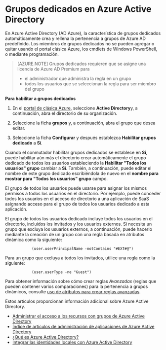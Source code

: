 <properties
    pageTitle="Dedicado grupos de Azure Active Directory | Microsoft Azure"
    description="Información general sobre cómo dedicada grupos de trabajo en Azure Active Directory y cómo se crean."
    services="active-directory"
    documentationCenter=""
    authors="curtand"
    manager="femila"
    editor=""
    />

<tags
    ms.service="active-directory"
    ms.workload="identity"
    ms.tgt_pltfrm="na"
    ms.devlang="na"
    ms.topic="article"
    ms.date="08/10/2016"
    ms.author="curtand"/>

# <a name="dedicated-groups-in-azure-active-directory"></a>Grupos dedicados en Azure Active Directory

En Azure Active Directory (AD Azure), la característica de grupos dedicados automáticamente crea y rellena la pertenencia a grupos de Azure AD predefinido. Los miembros de grupos dedicados no se pueden agregar o quitar usando el portal clásica Azure, los cmdlets de Windows PowerShell, o mediante programación.

>[AZURE.NOTE] Grupos dedicados requieren que se asigne una licencia de Azure AD Premium para
>- el administrador que administra la regla en un grupo
>- todos los usuarios que se seleccionan la regla para ser miembro del grupo

**Para habilitar a grupos dedicados**

1. En el [portal de clásica Azure](https://manage.windowsazure.com), seleccione **Active Directory**y, a continuación, abra el directorio de su organización.

2. Seleccione la ficha **grupos** y, a continuación, abra el grupo que desea editar.

3. Seleccione la ficha **Configurar** y después establezca **Habilitar grupos dedicado** a **Sí**.

Cuando el conmutador habilitar grupos dedicados se establece en **Sí**, puede habilitar aún más el directorio crear automáticamente el grupo dedicado de todos los usuarios estableciendo la **Habilitar "Todos los usuarios" grupo** cambiar a **Sí**. También, a continuación, puede editar el nombre de este grupo dedicado escribiéndola de nuevo en el **nombre para mostrar para "Todos los usuarios" grupo** campo.

El grupo de todos los usuarios puede usarse para asignar los mismos permisos a todos los usuarios en el directorio. Por ejemplo, puede conceder todos los usuarios en el acceso de directorio a una aplicación de SaaS asignando acceso para el grupo de todos los usuarios dedicado a esta aplicación.

El grupo de todos los usuarios dedicado incluye todos los usuarios en el directorio, incluidos los invitados y los usuarios externos. Si necesita un grupo que excluya los usuarios externos, a continuación, puede hacerlo mediante la creación de un grupo con una regla basada en atributos dinámica como la siguiente:

                (user.userPrincipalName -notContains "#EXT#@")

Para un grupo que excluya a todos los invitados, utilice una regla como la siguiente:

                (user.userType -ne "Guest")

Para obtener información sobre cómo crear reglas *Avanzadas* (reglas que pueden contener varios comparaciones) para la pertenencia a grupos dinámicos, consulte [uso de atributos para crear reglas avanzadas](active-directory-accessmanagement-groups-with-advanced-rules.md).


Estos artículos proporcionan información adicional sobre Azure Active Directory.

* [Administrar el acceso a los recursos con grupos de Azure Active Directory](active-directory-manage-groups.md)
* [Índice de artículos de administración de aplicaciones de Azure Active Directory](active-directory-apps-index.md)
* [¿Qué es Azure Active Directory?](active-directory-whatis.md)
* [Integrar las identidades locales con Azure Active Directory](active-directory-aadconnect.md)
